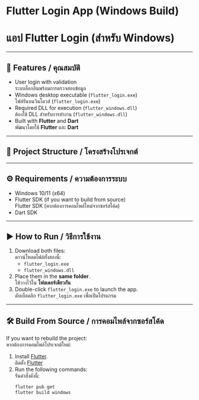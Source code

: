 # Flutter Login App (Windows Build)
# แอป Flutter Login (สำหรับ Windows)

---

## 🚀 Features / คุณสมบัติ
- User login with validation  
  ระบบล็อกอินพร้อมการตรวจสอบข้อมูล  
- Windows desktop executable (`flutter_login.exe`)  
  ไฟล์รันบนวินโดวส์ (`flutter_login.exe`)  
- Required DLL for execution (`flutter_windows.dll`)  
  ต้องใช้ DLL สำหรับการทำงาน (`flutter_windows.dll`)  
- Built with **Flutter** and **Dart**  
  พัฒนาโดยใช้ **Flutter** และ **Dart**

---

## 📂 Project Structure / โครงสร้างโปรเจกต์


---

## ⚙️ Requirements / ความต้องการระบบ
- Windows 10/11 (x64)  
- Flutter SDK (if you want to build from source)  
  Flutter SDK (หากต้องการคอมไพล์ใหม่จากซอร์สโค้ด)  
- Dart SDK  

---

## ▶️ How to Run / วิธีการใช้งาน
1. Download both files:  
   ดาวน์โหลดไฟล์ทั้งสองนี้:  
   - `flutter_login.exe`  
   - `flutter_windows.dll`  
2. Place them in the **same folder**.  
   ให้วางไว้ใน **โฟลเดอร์เดียวกัน**  
3. Double-click `flutter_login.exe` to launch the app.  
   ดับเบิ้ลคลิก `flutter_login.exe` เพื่อเปิดโปรแกรม  

---

## 🛠️ Build From Source / การคอมไพล์จากซอร์สโค้ด
If you want to rebuild the project:  
หากต้องการคอมไพล์โปรเจกต์ใหม่:  

1. Install [Flutter](https://flutter.dev/docs/get-started/install).  
   ติดตั้ง [Flutter](https://flutter.dev/docs/get-started/install)  
2. Run the following commands:  
   รันคำสั่งดังนี้:  
   ```bash
   flutter pub get
   flutter build windows
